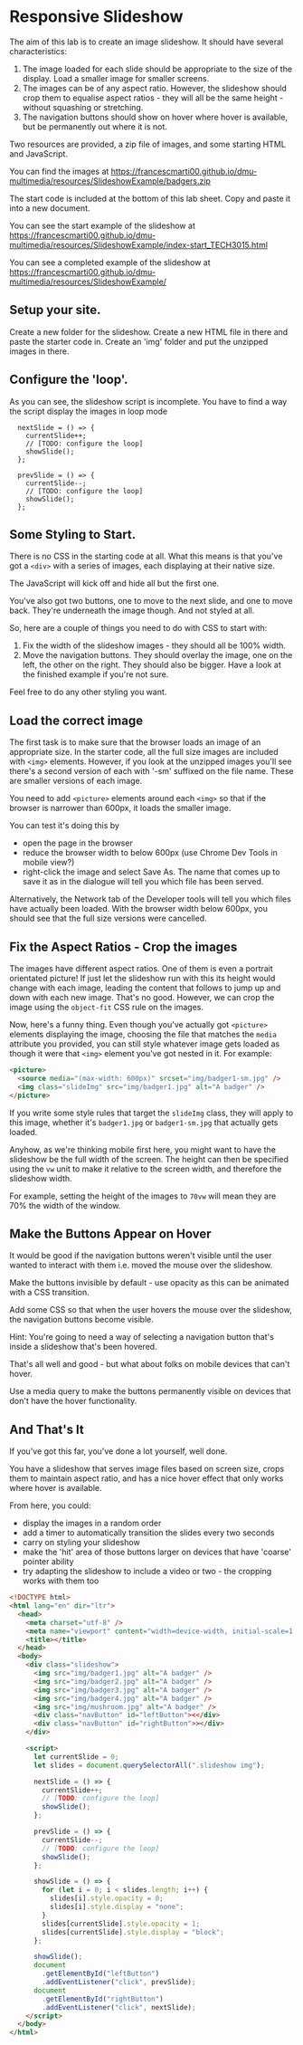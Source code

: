 # Responsive Slideshow

The aim of this lab is to create an image slideshow. It should have several characteristics:

1. The image loaded for each slide should be appropriate to the size of the display. Load a smaller image for smaller screens.
2. The images can be of any aspect ratio. However, the slideshow should crop them to equalise aspect ratios - they will all be the same height - without squashing or stretching.
3. The navigation buttons should show on hover where hover is available, but be permanently out where it is not.

Two resources are provided, a zip file of images, and some starting HTML and JavaScript.

You can find the images at <https://francescmarti00.github.io/dmu-multimedia/resources/SlideshowExample/badgers.zip>

The start code is included at the bottom of this lab sheet. Copy and paste it into a new document.

You can see the start example of the slideshow at <https://francescmarti00.github.io/dmu-multimedia/resources/SlideshowExample/index-start_TECH3015.html>

You can see a completed example of the slideshow at <https://francescmarti00.github.io/dmu-multimedia/resources/SlideshowExample/>

## Setup your site.

Create a new folder for the slideshow. Create a new HTML file in there and paste the starter code in. Create an 'img' folder and put the unzipped images in there.

## Configure the 'loop'.

As you can see, the slideshow script is incomplete. You have to find a way the script display the images in loop mode

      nextSlide = () => {
        currentSlide++;
        // [TODO: configure the loop]
        showSlide();
      };

      prevSlide = () => {
        currentSlide--;
        // [TODO: configure the loop]
        showSlide();
      };

## Some Styling to Start.

There is no CSS in the starting code at all. What this means is that you've got a `<div>` with a series of images, each displaying at their native size.

The JavaScript will kick off and hide all but the first one.

You've also got two buttons, one to move to the next slide, and one to move back. They're underneath the image though. And not styled at all.

So, here are a couple of things you need to do with CSS to start with:

1. Fix the width of the slideshow images - they should all be 100% width.
2. Move the navigation buttons. They should overlay the image, one on the left, the other on the right. They should also be bigger. Have a look at the finished example if you're not sure.

Feel free to do any other styling you want.

## Load the correct image

The first task is to make sure that the browser loads an image of an appropriate size. In the starter code, all the full size images are included with `<img>` elements. However, if you look at the unzipped images you'll see there's a second version of each with '-sm' suffixed on the file name. These are smaller versions of each image.

You need to add `<picture>` elements around each `<img>` so that if the browser is narrower than 600px, it loads the smaller image.

You can test it's doing this by

- open the page in the browser
- reduce the browser width to below 600px (use Chrome Dev Tools in mobile view?)
- right-click the image and select Save As. The name that comes up to save it as in the dialogue will tell you which file has been served.

Alternatively, the Network tab of the Developer tools will tell you which files have actually been loaded. With the browser width below 600px, you should see that the full size versions were cancelled.

## Fix the Aspect Ratios - Crop the images

The images have different aspect ratios. One of them is even a portrait orientated picture! If just let the slideshow run with this its height would change with each image, leading the content that follows to jump up and down with each new image. That's no good. However, we can crop the image using the `object-fit` CSS rule on the images.

Now, here's a funny thing. Even though you've actually got `<picture>` elements displaying the image, choosing the file that matches the `media` attribute you provided, you can still style whatever image gets loaded as though it were that `<img>` element you've got nested in it. For example:

```HTML
<picture>
  <source media="(max-width: 600px)" srcset="img/badger1-sm.jpg" />
  <img class="slideImg" src="img/badger1.jpg" alt="A badger" />
</picture>
```

If you write some style rules that target the `slideImg` class, they will apply to this image, whether it's `badger1.jpg` or `badger1-sm.jpg` that actually gets loaded.

Anyhow, as we're thinking mobile first here, you might want to have the slideshow be the full width of the screen. The height can then be specified using the `vw` unit to make it relative to the screen width, and therefore the slideshow width.

For example, setting the height of the images to `70vw` will mean they are 70% the width of the window.

## Make the Buttons Appear on Hover

It would be good if the navigation buttons weren't visible until the user wanted to interact with them i.e. moved the mouse over the slideshow.

Make the buttons invisible by default - use opacity as this can be animated with a CSS transition.

Add some CSS so that when the user hovers the mouse over the slideshow, the navigation buttons become visible.

Hint: You're going to need a way of selecting a navigation button that's inside a slideshow that's been hovered.

That's all well and good - but what about folks on mobile devices that can't hover.

Use a media query to make the buttons permanently visible on devices that don't have the hover functionality.

## And That's It

If you've got this far, you've done a lot yourself, well done.

You have a slideshow that serves image files based on screen size, crops them to maintain aspect ratio, and has a nice hover effect that only works where hover is available.

From here, you could:

- display the images in a random order
- add a timer to automatically transition the slides every two seconds
- carry on styling your slideshow
- make the 'hit' area of those buttons larger on devices that have 'coarse' pointer ability
- try adapting the slideshow to include a video or two - the cropping works with them too

```HTML
<!DOCTYPE html>
<html lang="en" dir="ltr">
  <head>
    <meta charset="utf-8" />
    <meta name="viewport" content="width=device-width, initial-scale=1.0" />
    <title></title>
  </head>
  <body>
    <div class="slideshow">
      <img src="img/badger1.jpg" alt="A badger" />
      <img src="img/badger2.jpg" alt="A badger" />
      <img src="img/badger3.jpg" alt="A badger" />
      <img src="img/badger4.jpg" alt="A badger" />
      <img src="img/mushroom.jpg" alt="A badger" />
      <div class="navButton" id="leftButton"><</div>
      <div class="navButton" id="rightButton">></div>
    </div>

    <script>
      let currentSlide = 0;
      let slides = document.querySelectorAll(".slideshow img");

      nextSlide = () => {
        currentSlide++;
        // [TODO: configure the loop]
        showSlide();
      };

      prevSlide = () => {
        currentSlide--;
        // [TODO: configure the loop]
        showSlide();
      };

      showSlide = () => {
        for (let i = 0; i < slides.length; i++) {
          slides[i].style.opacity = 0;
          slides[i].style.display = "none";
        }
        slides[currentSlide].style.opacity = 1;
        slides[currentSlide].style.display = "block";
      };

      showSlide();
      document
        .getElementById("leftButton")
        .addEventListener("click", prevSlide);
      document
        .getElementById("rightButton")
        .addEventListener("click", nextSlide);
    </script>
  </body>
</html>
